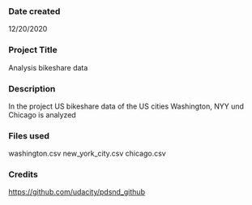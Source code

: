 ### Date created
12/20/2020

### Project Title
Analysis bikeshare data

### Description
In the project US bikeshare data of the US cities Washington, NYY und Chicago is analyzed

### Files used
washington.csv
new_york_city.csv
chicago.csv

### Credits
https://github.com/udacity/pdsnd_github